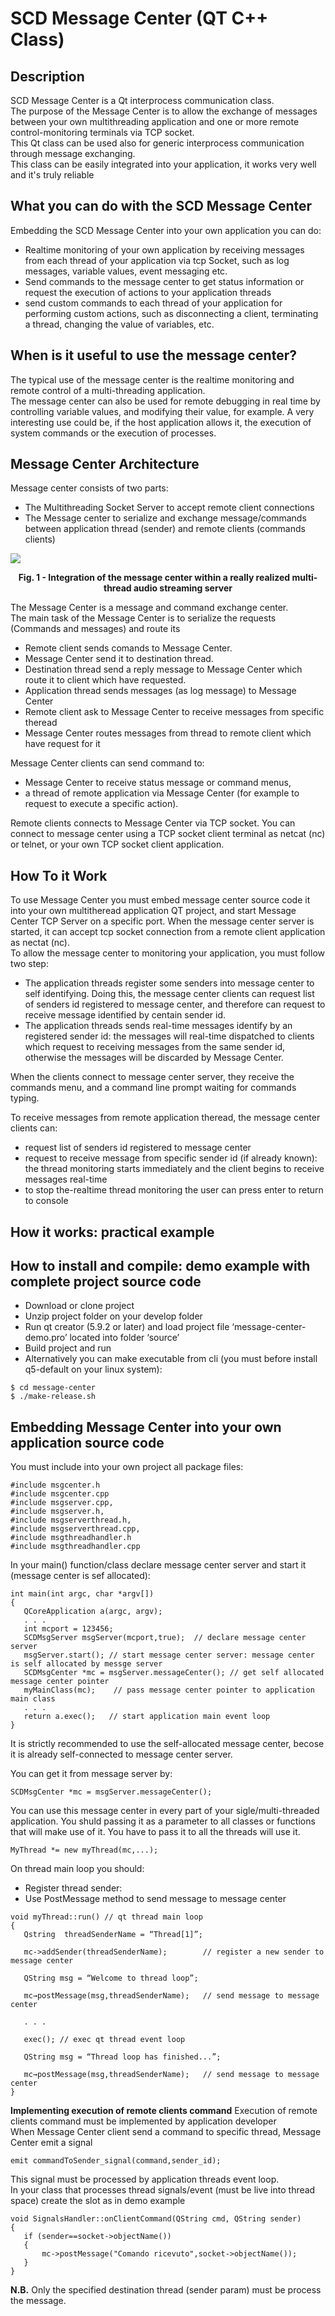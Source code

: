 # SCD Message Center (QT C++ Class)

## Description
SCD Message Center is a Qt interprocess communication class.<br>
The purpose of the Message Center is to allow the exchange of messages between your own multithreading application and one or more remote control-monitoring terminals via TCP socket. <br>
This Qt class can be used also for generic interprocess communication through message exchanging.<br>
This class can be easily integrated into your application, it works very well and it's truly reliable
## What you can do with the SCD Message Center
Embedding the SCD Message Center into your own application you can do:

- Realtime monitoring  of your own application by receiving messages from each thread of your application via tcp Socket, such as log messages, variable values, event messaging etc.
- Send commands to the message center to get status information or request the execution of actions to your application threads
- send custom commands to each thread of your application for performing custom actions, such as disconnecting a client, terminating a thread, changing the value of variables, etc.

## When is it useful to use the message center?
The typical use of the message center is the realtime monitoring and remote control of a multi-threading application.<br>The message center can also be used for remote debugging in real time by controlling variable values, and modifying their value, for example. A very interesting use could be, if the host application allows it, the execution of system commands or the execution of processes.
## Message Center Architecture

Message center consists of two parts:

- The Multithreading Socket Server to accept remote client connections
- The Message center to serialize and exchange message/commands between application thread (sender) and remote clients (commands clients)
<img src="MessageCenter.png"/>
<p align="center"><b>Fig. 1 - Integration of the message center within a really realized multi-thread audio streaming server</b></p>
<p>The Message Center is a message and command exchange center.<br>
The main task of the Message Center is to serialize the requests (Commands and messages) and route its</p>

- Remote client sends comands to Message Center. 
- Message Center send it to destination thread. 
- Destination thread send a reply message to Message Center which route it to client which have requested.
- Application thread sends messages (as log message) to Message Center
- Remote client ask to Message Center to receive messages from specific theread
- Message Center routes messages from thread to remote client which have request for it

Message Center clients can send command to:

- Message Center to receive status message or command menus, 
- a thread of remote application via Message Center (for example to request to execute a specific action).

Remote clients connects to Message Center via TCP socket. You can connect to message center using a TCP socket client terminal as netcat (nc) or telnet, or your own TCP socket client application.

## How To it Work

To use Message Center you must embed message center source code it into your own multitheread application QT project, and start Message Center TCP Server on a specific port. When the message center server is started, it can accept tcp socket connection from a remote client application as nectat (nc).<br>
To allow the message center to monitoring your application, you must follow two step:
 
- The application threads register some senders into message center to self identifying. Doing this, the message center clients can request list of senders id registered to message center, and therefore can request to receive message identified by centain sender id.
- The application threads sends real-time messages identify by an registered sender id: the messages will real-time dispatched to clients which request to receiving messages from the same sender id, otherwise the messages will be discarded by Message Center.

When the clients connect to message center server, they receive the  commands menu, and a command line prompt waiting for commands typing.

To receive messages from remote application theread, the message center clients can:
 
- request list of senders id registered to message center
- request to receive message from specific sender id (if already known): the thread monitoring starts immediately and the client begins to receive messages real-time
- to stop the-realtime thread monitoring the user can press enter to return to console 

## How it works: practical example

## How to install and compile: demo example with complete project source code

- Download or clone project
- Unzip project folder on your develop folder
- Run qt creator (5.9.2 or later) and load project file ‘message-center-demo.pro’ located into folder ‘source’
- Build project and run 
- Alternatively you can make executable from cli (you must before install q5-default on your linux system):

``` 
$ cd message-center
$ ./make-release.sh
```
## Embedding Message Center into your own application source code

You must include into your own project all package files:
```
#include msgcenter.h
#include msgcenter.cpp
#include msgserver.cpp,
#include msgserver.h,
#include msgserverthread.h,
#include msgserverthread.cpp,
#include msgthreadhandler.h
#include msgthreadhandler.cpp
```
In your main() function/class declare message center server and start it (message center is sef allocated):
```
int main(int argc, char *argv[])
{
   QCoreApplication a(argc, argv);
   . . .
   int mcport = 123456; 
   SCDMsgServer msgServer(mcport,true);  // declare message center server
   msgServer.start(); // start message center server: message center is self allocated by messge server   
   SCDMsgCenter *mc = msgServer.messageCenter(); // get self allocated message center pointer
   myMainClass(mc);    // pass message center pointer to application main class
   . . . 
   return a.exec();   // start application main event loop
}
```

It is strictly recommended to use the self-allocated message center, becose it is already self-connected to message center server. 

You can get it from message server by:
```
SCDMsgCenter *mc = msgServer.messageCenter(); 
```	
You can use this message center in every part of your sigle/multi-threaded application. 
You shuld passing it as a parameter to all classes or functions that will make use of it. 
You have to pass it to all the threads will use it.
```
MyThread *= new myThread(mc,...);
```
On thread main loop you should: 

- Register thread sender: 
- Use PostMessage method to send message to message center
```
void myThread::run() // qt thread main loop
{
   Qstring  threadSenderName = “Thread[1]”;

   mc->addSender(threadSenderName);        // register a new sender to message center

   QString msg = “Welcome to thread loop”;  

   mc→postMessage(msg,threadSenderName);   // send message to message center

   . . .

   exec(); // exec qt thread event loop

   QString msg = “Thread loop has finished...”;  
 
   mc→postMessage(msg,threadSenderName);   // send message to message center 
}
```

<b>Implementing execution of remote clients command</b>
Execution of remote clients command must be implemented by application developer<br>
When Message Center client send a command to specific thread, Message Center emit a signal

```
emit commandToSender_signal(command,sender_id);
```

This signal must be processed by application threads event loop.<br>
In your class that processes thread signals/event (must be live into thread space) create the slot as in demo example
```
void SignalsHandler::onClientCommand(QString cmd, QString sender)
{
   if (sender==socket->objectName())
   {
       mc->postMessage("Comando ricevuto",socket->objectName());
   }
}
```
<b>N.B.</b>
Only the specified destination thread (sender param) must be process the message.




